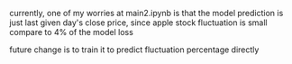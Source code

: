currently, one of my worries at main2.ipynb is that the model prediction is just last given day's close price,
since apple stock fluctuation is small compare to 4% of the model loss

future change is to train it to predict fluctuation percentage directly
